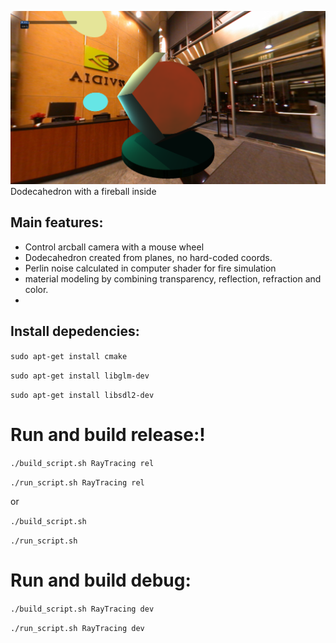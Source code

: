 ![Ray tracing shot](Screenshots/screen_shoot.png)
  Dodecahedron with a fireball inside 
## Main features:

- Control arcball camera with a mouse wheel
- Dodecahedron created from planes, no hard-coded coords.
- Perlin noise calculated in computer shader for fire simulation
- material modeling by combining transparency, reflection, refraction and color.
- 

## Install depedencies:

`sudo apt-get install cmake`

`sudo apt-get install libglm-dev`

`sudo apt-get install libsdl2-dev`


# Run and build release:!


`./build_script.sh RayTracing rel`

`./run_script.sh RayTracing rel`

or

`./build_script.sh`

`./run_script.sh`

# Run and build debug:

`./build_script.sh RayTracing dev`

`./run_script.sh RayTracing dev`
